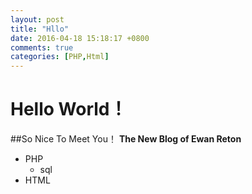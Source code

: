 ```yaml
---
layout: post
title: "Hllo"
date: 2016-04-18 15:18:17 +0800
comments: true
categories: [PHP,Html]
---
```

# Hello World！
##So Nice To Meet You！
**The New Blog of Ewan Reton**


- PHP
	- sql
- HTML
